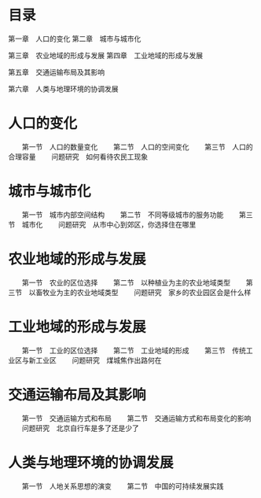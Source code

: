 # 目录
第一章　人口的变化
第二章　城市与城市化

第三章　农业地域的形成与发展
第四章　工业地域的形成与发展

第五章　交通运输布局及其影响

第六章　人类与地理环境的协调发展


# 人口的变化
　　第一节　人口的数量变化
　　第二节　人口的空间变化
　　第三节　人口的合理容量
　　问题研究　如何看待农民工现象

# 城市与城市化
　　第一节　城市内部空间结构
　　第二节　不同等级城市的服务功能
　　第三节　城市化
　　问题研究　从市中心到郊区，你选择住在哪里

# 农业地域的形成与发展
　　第一节　农业的区位选择
　　第二节　以种植业为主的农业地域类型
　　第三节　以畜牧业为主的农业地域类型
　　问题研究　家乡的农业园区会是什么样

# 工业地域的形成与发展
　　第一节　工业的区位选择
　　第二节　工业地域的形成
　　第三节　传统工业区与新工业区
　　问题研究　煤城焦作出路何在

# 交通运输布局及其影响
　　第一节　交通运输方式和布局
　　第二节　交通运输方式和布局变化的影响
　　问题研究　北京自行车是多了还是少了

# 人类与地理环境的协调发展
　　第一节　人地关系思想的演变
　　第二节　中国的可持续发展实践